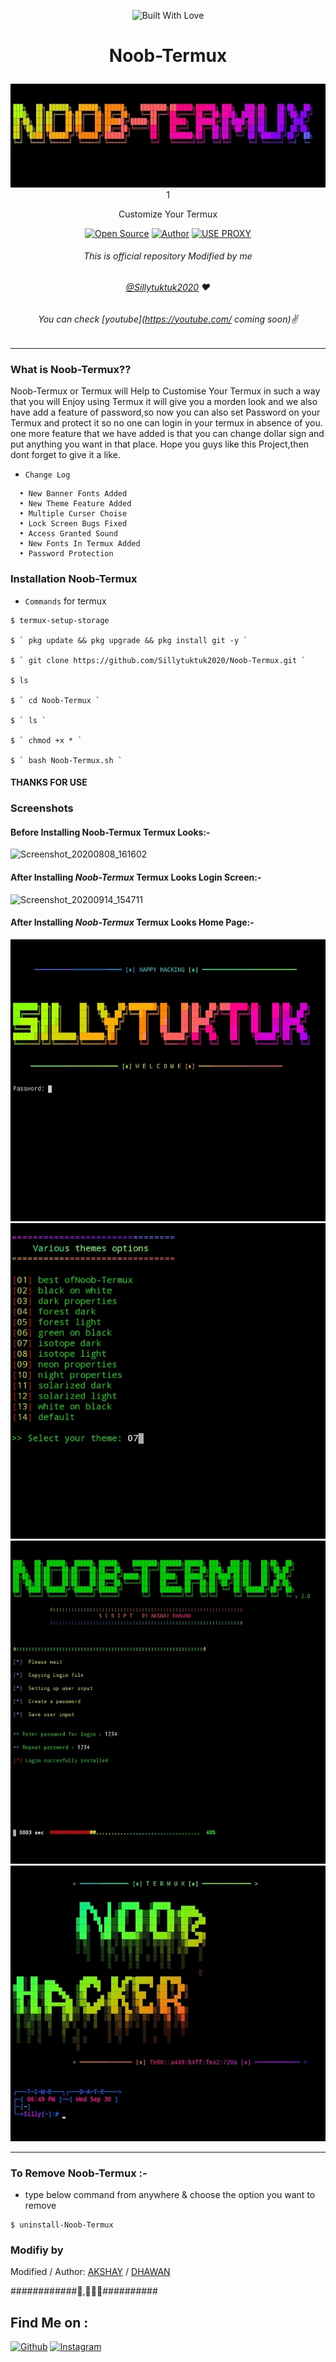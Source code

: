 <p align="center"><a><img title="Built With Love" src="https://forthebadge.com/images/badges/built-for-android.svg"> </a>

# <p align="center">Noob-Termux
<p align="center">
  <img src="https://github.com/sillytuktuk2020/Noob-Termux/blob/master/IMG_20200930_185845.jpg"> 1
</p>
<p align="center">Customize Your Termux
<p align="center">
<a href="https://github.com/Sillytuktuk2020"><img title="Open Source" src="https://img.shields.io/badge/Open%20Source-%E2%99%A5-red" ></a>
<a href="https://github.com/htr-tech"><img title="Author" src="https://img.shields.io/badge/Author%20-Sillytuktuk2020-green.svg?style=for-the-badge&logo=github"></a>
<a href="#"><img title="USE PROXY" src="https://img.shields.io/badge/Use-Proxy-yellowgreen?style=for-the-badge"></a>

</p>

###### <p align="center">*This is official repository Modified  by me*
###### <p align="center"> *[@Sillytuktuk2020](https://www.instagram.com/decent_deep_raadhe/) ❤️*
###### <p align="center"> *You can check [youtube](https://youtube.com/ coming soon)✌*
---
### What is Noob-Termux??

Noob-Termux or Termux will Help to Customise Your Termux in such a way that you will Enjoy using Termux it will give you a morden look and we also have add a feature of password,so now you can also set Password on your Termux and protect it so no one can login in your termux in absence of you.
one more feature that we have added is that you can change dollar sign and put anything you want in that place.
Hope you guys like this Project,then dont forget to give it a like.

* `Change Log` 
```
  • New Banner Fonts Added
  • New Theme Feature Added
  • Multiple Curser Choise 
  • Lock Screen Bugs Fixed
  • Access Granted Sound
  • New Fonts In Termux Added
  • Password Protection
 ```
 ### Installation Noob-Termux
  
* `Commands` for termux
```
$ termux-setup-storage
  
$ ` pkg update && pkg upgrade && pkg install git -y `

$ ` git clone https://github.com/Sillytuktuk2020/Noob-Termux.git `

$ ls

$ ` cd Noob-Termux `

$ ` ls `

$ ` chmod +x * `

$ ` bash Noob-Termux.sh `
```
#### THANKS FOR USE


### Screenshots

#### Before Installing Noob-Termux Termux Looks:-

![Screenshot_20200808_161602](https://user-images.githubusercontent.com/64035221/89708658-86510580-d996-11ea-9739-aae202ce3ee2.jpg)

#### After Installing _Noob-Termux_ Termux Looks Login Screen:-

![Screenshot_20200914_154711](https://user-images.githubusercontent.com/64035221/93075754-e298fa80-f6a3-11ea-979d-97ff94c2ddf5.jpg)

#### After Installing _Noob-Termux_ Termux Looks Home Page:-

![Screenshot_20200901_150716](https://github.com/sillytuktuk2020/Noob-Termux/blob/master/IMG_20200930_185424.jpg)
![Screenshot_20200901_151852](https://github.com/sillytuktuk2020/Noob-Termux/blob/master/IMG_20200930_185533.jpg)
![Screenshot_20200901_152348](https://github.com/sillytuktuk2020/Noob-Termux/blob/master/IMG_20200930_185553.jpg)
![Screenshot_20200901_152938](https://github.com/sillytuktuk2020/Noob-Termux/blob/master/IMG_20200930_190002.jpg)



***

### To Remove Noob-Termux :- 

* type below command from anywhere & choose the option you want to remove
```
$ uninstall-Noob-Termux
```
### Modifiy by

Modified / Author: [AKSHAY]() / [DHAWAN](https://github.com/Sillytuktuk2020)

############💓,💓💓💓##########

## Find Me on :
[![Github](https://img.shields.io/badge/Github-Sillytuktuk2020-green?style=for-the-badge&logo=github)](https://github.com/sillytuktuk2020)
[![Instagram](https://img.shields.io/badge/IG-decent__deep__raadhe-yellowgreen?style=for-the-badge&logo=instagram)](https://www.instagram.com/decent_deep_raadhe)


